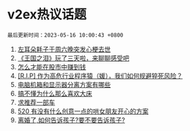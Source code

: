 # v2ex热议话题

`最后更新时间：2023-05-16 10:00:43 +0800`

1. [左耳朵耗子于周六晚突发心梗去世](https://www.v2ex.com/t/940072)
1. [《王国之泪》玩了三天啦，来聊聊感受吧](https://www.v2ex.com/t/940117)
1. [怎么才能在股市中赚到钱](https://www.v2ex.com/t/940070)
1. [[R.I.P] 作为高危行业程序猿（媛），我们如何规避猝死风险？](https://www.v2ex.com/t/940169)
1. [电脑机箱和显示器分离方案有哪些](https://www.v2ex.com/t/940037)
1. [搞不懂为什么那么喜欢大床](https://www.v2ex.com/t/940023)
1. [求推荐一部车](https://www.v2ex.com/t/940108)
1. [520 有没有什么创意一点的哄女朋友开心的方案](https://www.v2ex.com/t/940126)
1. [离婚了,如何告诉孩子?要不要告诉孩子?](https://www.v2ex.com/t/940203)


